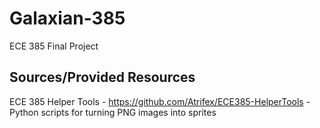 # Galaxian-385
ECE 385 Final Project
## Sources/Provided Resources
ECE 385 Helper Tools - https://github.com/Atrifex/ECE385-HelperTools  - Python scripts for turning PNG images into sprites </br>

